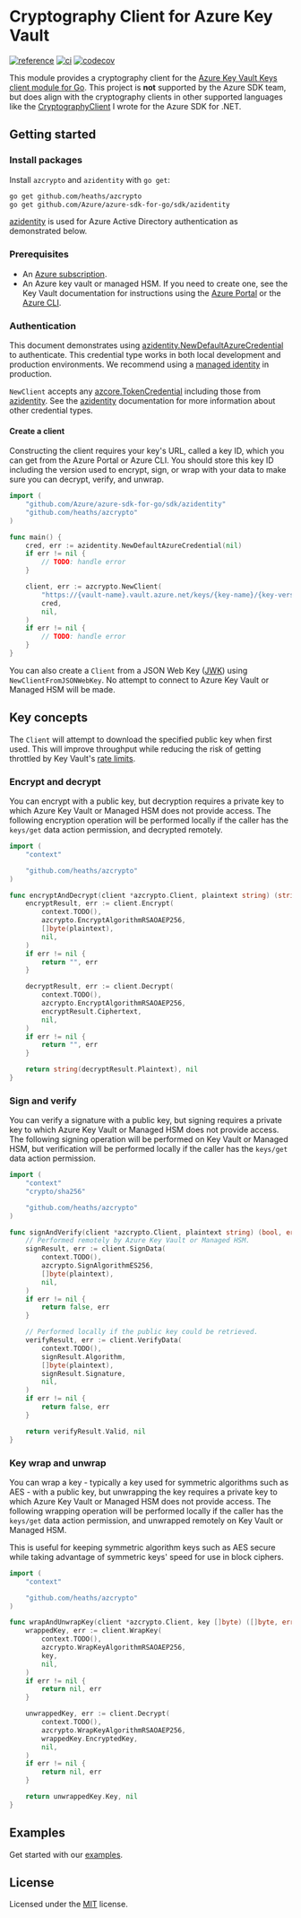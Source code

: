 # Cryptography Client for Azure Key Vault

[![reference](https://pkg.go.dev/badge/github.com/heaths/azcrypto.svg)](https://pkg.go.dev/github.com/heaths/azcrypto)
[![ci](https://github.com/heaths/azcrypto/actions/workflows/ci.yml/badge.svg?event=push)](https://github.com/heaths/azcrypto/actions/workflows/ci.yml)
[![codecov](https://codecov.io/gh/heaths/azcrypto/branch/main/graph/badge.svg?token=uL62c7z0zO)](https://codecov.io/gh/heaths/azcrypto)

This module provides a cryptography client for the [Azure Key Vault Keys client module for Go][azkeys].
This project is **not** supported by the Azure SDK team, but does align with the cryptography clients in other supported languages like the [CryptographyClient] I wrote for the Azure SDK for .NET.

## Getting started

### Install packages

Install `azcrypto` and `azidentity` with `go get`:

```bash
go get github.com/heaths/azcrypto
go get github.com/Azure/azure-sdk-for-go/sdk/azidentity
```

[azidentity] is used for Azure Active Directory authentication as demonstrated below.

### Prerequisites

* An [Azure subscription](https://azure.microsoft.com/free/).
* An Azure key vault or managed HSM. If you need to create one, see the Key Vault documentation for instructions using the [Azure Portal](https://docs.microsoft.com/azure/key-vault/general/quick-create-portal) or the [Azure CLI](https://docs.microsoft.com/azure/key-vault/general/quick-create-cli).

### Authentication

This document demonstrates using [azidentity.NewDefaultAzureCredential] to authenticate. This credential type works in both local development and production environments. We recommend using a [managed identity] in production.

`NewClient` accepts any [azcore.TokenCredential] including those from [azidentity]. See the [azidentity] documentation for more information about other credential types.

#### Create a client

Constructing the client requires your key's URL, called a key ID, which you can get from the Azure Portal or Azure CLI. You should store this key ID including the version used to encrypt, sign, or wrap with your data to make sure you can decrypt, verify, and unwrap.

```go
import (
    "github.com/Azure/azure-sdk-for-go/sdk/azidentity"
    "github.com/heaths/azcrypto"
)

func main() {
    cred, err := azidentity.NewDefaultAzureCredential(nil)
    if err != nil {
        // TODO: handle error
    }

    client, err := azcrypto.NewClient(
        "https://{vault-name}.vault.azure.net/keys/{key-name}/{key-version}",
        cred,
        nil,
    )
    if err != nil {
        // TODO: handle error
    }
}
```

You can also create a `Client` from a JSON Web Key ([JWK]) using `NewClientFromJSONWebKey`. No attempt to connect to Azure Key Vault or Managed HSM will be made.

## Key concepts

The `Client` will attempt to download the specified public key when first used. This will improve throughput while reducing the risk of getting throttled by Key Vault's [rate limits].

### Encrypt and decrypt

You can encrypt with a public key, but decryption requires a private key to which Azure Key Vault or Managed HSM does not provide access.
The following encryption operation will be performed locally if the caller has the `keys/get` data action permission, and decrypted remotely.

```go
import (
    "context"

    "github.com/heaths/azcrypto"
)

func encryptAndDecrypt(client *azcrypto.Client, plaintext string) (string, error) {
    encryptResult, err := client.Encrypt(
        context.TODO(),
        azcrypto.EncryptAlgorithmRSAOAEP256,
        []byte(plaintext),
        nil,
    )
    if err != nil {
        return "", err
    }

    decryptResult, err := client.Decrypt(
        context.TODO(),
        azcrypto.EncryptAlgorithmRSAOAEP256,
        encryptResult.Ciphertext,
        nil,
    )
    if err != nil {
        return "", err
    }

    return string(decryptResult.Plaintext), nil
}
```

### Sign and verify

You can verify a signature with a public key, but signing requires a private key to which Azure Key Vault or Managed HSM does not provide access.
The following signing operation will be performed on Key Vault or Managed HSM, but verification will be performed locally if the caller
has the `keys/get` data action permission.

```go
import (
    "context"
    "crypto/sha256"

    "github.com/heaths/azcrypto"
)

func signAndVerify(client *azcrypto.Client, plaintext string) (bool, error) {
    // Performed remotely by Azure Key Vault or Managed HSM.
    signResult, err := client.SignData(
        context.TODO(),
        azcrypto.SignAlgorithmES256,
        []byte(plaintext),
        nil,
    )
    if err != nil {
        return false, err
    }

    // Performed locally if the public key could be retrieved.
    verifyResult, err := client.VerifyData(
        context.TODO(),
        signResult.Algorithm,
        []byte(plaintext),
        signResult.Signature,
        nil,
    )
    if err != nil {
        return false, err
    }

    return verifyResult.Valid, nil
}
```

### Key wrap and unwrap

You can wrap a key - typically a key used for symmetric algorithms such as AES - with a public key,
but unwrapping the key requires a private key to which Azure Key Vault or Managed HSM does not provide access.
The following wrapping operation will be performed locally if the caller has the `keys/get` data action permission,
and unwrapped remotely on Key Vault or Managed HSM.

This is useful for keeping symmetric algorithm keys such as AES secure while taking advantage of symmetric keys' speed for use in block ciphers.

```go
import (
    "context"

    "github.com/heaths/azcrypto"
)

func wrapAndUnwrapKey(client *azcrypto.Client, key []byte) ([]byte, error) {
    wrappedKey, err := client.WrapKey(
        context.TODO(),
        azcrypto.WrapKeyAlgorithmRSAOAEP256,
        key,
        nil,
    )
    if err != nil {
        return nil, err
    }

    unwrappedKey, err := client.Decrypt(
        context.TODO(),
        azcrypto.WrapKeyAlgorithmRSAOAEP256,
        wrappedKey.EncryptedKey,
        nil,
    )
    if err != nil {
        return nil, err
    }

    return unwrappedKey.Key, nil
}
```

## Examples

Get started with our [examples].

## License

Licensed under the [MIT](LICENSE.txt) license.

[azcore.TokenCredential]: https://pkg.go.dev/github.com/Azure/azure-sdk-for-go/sdk/azcore#TokenCredential
[azidentity.NewDefaultAzureCredential]: https://pkg.go.dev/github.com/Azure/azure-sdk-for-go/sdk/azidentity#NewDefaultAzureCredential
[azidentity]: https://pkg.go.dev/github.com/Azure/azure-sdk-for-go/sdk/azidentity
[azkeys]: https://pkg.go.dev/github.com/Azure/azure-sdk-for-go/sdk/security/keyvault/azkeys
[CryptographyClient]: https://learn.microsoft.com/dotnet/api/azure.security.keyvault.keys.cryptography.cryptographyclient
[examples]: https://pkg.go.dev/github.com/heaths/azcrypto#pkg-examples
[JWK]: https://www.rfc-editor.org/rfc/rfc7517
[managed identity]: https://docs.microsoft.com/azure/active-directory/managed-identities-azure-resources/overview
[rate limits]: https://learn.microsoft.com/azure/key-vault/general/service-limits
